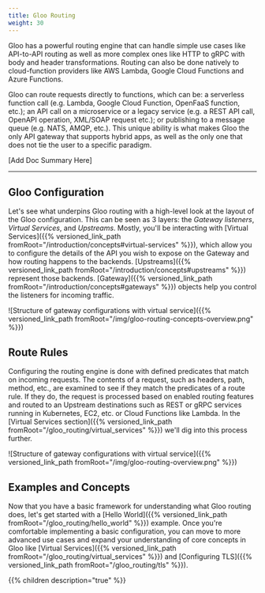 ```yaml
---
title: Gloo Routing
weight: 30
---
```


Gloo has a powerful routing engine that can handle simple use cases like API-to-API routing as well as more complex ones like HTTP to gRPC with body and header transformations. Routing can also be done natively to cloud-function providers like AWS Lambda, Google Cloud Functions and Azure Functions.

Gloo can route requests directly to functions, which can be: a serverless function call (e.g. Lambda, Google Cloud Function, OpenFaaS function, etc.); an API call on a microservice or a legacy service (e.g. a REST API call, OpenAPI operation, XML/SOAP request etc.); or publishing to a message queue (e.g. NATS, AMQP, etc.). This unique ability is what makes Gloo the only API gateway that supports hybrid apps, as well as the only one that does not tie the user to a specific paradigm.

[Add Doc Summary Here]

---

## Gloo Configuration

Let's see what underpins Gloo routing with a high-level look at the layout of the Gloo configuration. This can be seen as 3 layers: the *Gateway listeners*, *Virtual Services*, and *Upstreams*. Mostly, you'll be interacting with [Virtual Services]({{% versioned_link_path fromRoot="/introduction/concepts#virtual-services" %}}), which allow you to configure the details of the API you wish to expose on the Gateway and how routing happens to the backends. [Upstreams]({{% versioned_link_path fromRoot="/introduction/concepts#upstreams" %}}) represent those backends. [Gateway]({{% versioned_link_path fromRoot="/introduction/concepts#gateways" %}}) objects help you control the listeners for incoming traffic.

![Structure of gateway configurations with virtual service]({{% versioned_link_path fromRoot="/img/gloo-routing-concepts-overview.png" %}})

## Route Rules

Configuring the routing engine is done with defined predicates that match on incoming requests. The contents of a request, such as headers, path, method, etc., are examined to see if they match the predicates of a route rule. If they do, the request is processed based on enabled routing features and routed to an Upstream destinations such as REST or gRPC services running in Kubernetes, EC2, etc. or Cloud Functions like Lambda. In the [Virtual Services section]({{% versioned_link_path fromRoot="/gloo_routing/virtual_services" %}}) we'll dig into this process further.

![Structure of gateway configurations with virtual service]({{% versioned_link_path fromRoot="/img/gloo-routing-overview.png" %}})

## Examples and Concepts

Now that you have a basic framework for understanding what Gloo routing does, let's get started with a [Hello World]({{% versioned_link_path fromRoot="/gloo_routing/hello_world" %}}) example. Once you're comfortable implementing a basic configuration, you can move to more advanced use cases and expand your understanding of core concepts in Gloo like [Virtual Services]({{% versioned_link_path fromRoot="/gloo_routing/virtual_services" %}}) and [Configuring TLS]({{% versioned_link_path fromRoot="/gloo_routing/tls" %}}).

{{% children description="true" %}}
